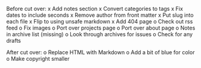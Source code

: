 Before cut over:
x Add notes section
x Convert categories to tags
x Fix dates to include seconds
x Remove author from front matter
x Put slug into each file
x Flip to using unsafe markdown
x Add 404 page
o Check out rss feed
o Fix images
o Port over projects page
o Port over about page
o Notes in archive list (missing)
o Look through archives for issues
o Check for any drafts

After cut over:
o Replace HTML with Markdown
o Add a bit of blue for color
o Make copyright smaller
